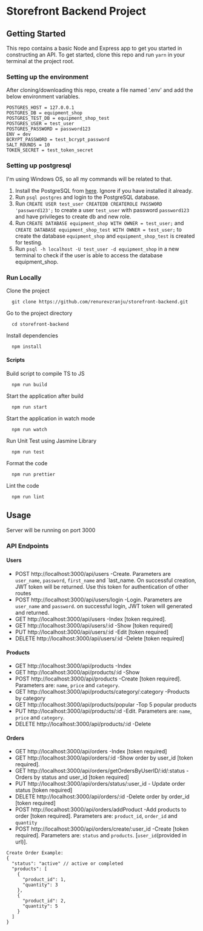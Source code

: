 # Storefront Backend Project

## Getting Started

This repo contains a basic Node and Express app to get you started in constructing an API. To get started, clone this repo and run `yarn` in your terminal at the project root.

### Setting up the environment
After cloning/downloading this repo, create a file named '.env' and add the below environment variables.

```
POSTGRES_HOST = 127.0.0.1
POSTGRES_DB = equipment_shop
POSTGRES_TEST_DB = equipment_shop_test
POSTGRES_USER = test_user
POSTGRES_PASSWORD = password123
ENV = dev
BCRYPT_PASSWORD = test_bcrypt_password
SALT_ROUNDS = 10
TOKEN_SECRET = test_token_secret
```



### Setting up postgresql
I'm using Windows OS, so all my commands will be related to that.

1. Install the PostgreSQL from [here](https://www.postgresql.org/download/windows). Ignore if you have installed it already.
2. Run `psql postgres` and login to the PostgreSQL database.
3. Run `CREATE USER test_user CREATEDB CREATEROLE PASSWORD 'password123';` to create a user `test_user` with password `password123` and have privileges to create db and new role.
4. Run `CREATE DATABASE equipment_shop WITH OWNER = test_user;` and `CREATE DATABASE equipment_shop_test WITH OWNER = test_user;` to create the database `equipment_shop` and `equipment_shop_test` is created for testing.
5. Run `psql -h localhost -U test_user -d equipment_shop` in a new terminal to check if the user is able to access the database equipment_shop.

### Run Locally

Clone the project
```
  git clone https://github.com/renurevzranju/storefront-backend.git
```

Go to the project directory
```
  cd storefront-backend
```

Install dependencies
```
  npm install
```

#### Scripts

Build script to compile TS to JS
```
  npm run build
```

Start the application after build
```
  npm run start
```

Start the application in watch mode
```
  npm run watch
```

Run Unit Test using Jasmine Library
```
  npm run test
```

Format the code
```
  npm run prettier
```

Lint the code
```
  npm run lint
```

## Usage

Server will be running on port 3000

### API Endpoints

#### Users
- POST http://localhost:3000/api/users -Create. Parameters are `user_name`, `password`, `first_name` and `last_name. On successful creation, JWT token will be returned. Use this token for authentication of other routes
- POST http://localhost:3000/api/users/login -Login. Parameters are `user_name` and `password`. on successful login, JWT token will generated and returned.
- GET http://localhost:3000/api/users -Index [token required].
- GET http://localhost:3000/api/users/:id -Show [token required]
- PUT http://localhost:3000/api/users/:id -Edit [token required]
- DELETE http://localhost:3000/api/users/:id -Delete [token required]

#### Products
- GET http://localhost:3000/api/products -Index
- GET http://localhost:3000/api/products/:id -Show
- POST http://localhost:3000/api/products -Create [token required]. Parameters are: `name`, `price` and `category`.
- GET http://localhost:3000/api/products/category/:category -Products by category
- GET http://localhost:3000/api/products/popular -Top 5 popular products
- PUT http://localhost:3000/api/products/:id -Edit. Parameters are: `name`, `price` and `category`.
- DELETE http://localhost:3000/api/products/:id -Delete

#### Orders
- GET http://localhost:3000/api/orders -Index [token required]
- GET http://localhost:3000/api/orders/:id -Show order by user_id [token required].
- GET http://localhost:3000/api/orders/getOrdersByUserID/:id/:status - Orders by status and user_id [token required]
- PUT http://localhost:3000/api/orders/status/:user_id - Update order status [token required]
- DELETE http://localhost:3000/api/orders/:id -Delete order by order_id [token required]
- POST http://localhost:3000/api/orders/addProduct -Add products to order [token required]. Parameters are: `product_id`, `order_id` and `quantity`
- POST http://localhost:3000/api/orders/create/:user_id -Create [token required]. Parameters are: `status` and `products`. [`user_id`(provided in url)].
```
Create Order Example:
{
  "status": "active" // active or completed
  "products": [
    {
      "product_id": 1,
      "quantity": 3
    },
    {
      "product_id": 2,
      "quantity": 5
    }
  ]
}
```
